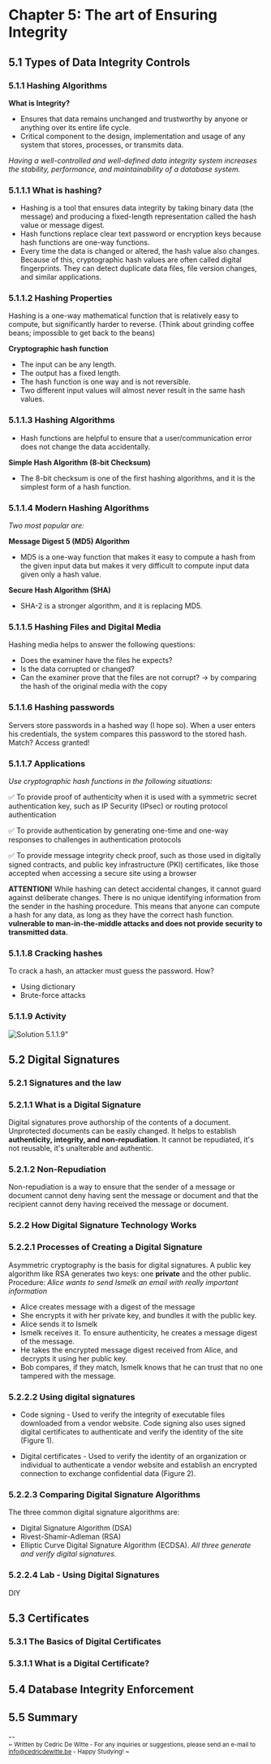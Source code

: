 # Chapter 5: The art of Ensuring Integrity
## 5.1 Types of Data Integrity Controls
### 5.1.1 Hashing Algorithms

**What is Integrity?**
- Ensures that data remains unchanged and trustworthy by anyone or anything over its entire life cycle.
- Critical component to the design, implementation and usage of any system that stores, processes, or transmits data.

_Having a well-controlled and well-defined data integrity system increases the stability, performance, and maintainability of a database system._

### 5.1.1.1 What is hashing?

- Hashing is a tool that ensures data integrity by taking binary data (the message) and producing a fixed-length representation called the hash value or message digest.
- Hash functions replace clear text password or encryption keys because hash functions are one-way functions.
- Every time the data is changed or altered, the hash value also changes. Because of this, cryptographic hash values are often called digital fingerprints. They can detect duplicate data files, file version changes, and similar applications.

### 5.1.1.2 Hashing Properties

Hashing is a one-way mathematical function that is relatively easy to compute, but significantly harder to reverse. (Think about grinding coffee beans; impossible to get back to the beans)

**Cryptographic hash function**

- The input can be any length.
- The output has a fixed length.
- The hash function is one way and is not reversible.
- Two different input values will almost never result in the same hash values.

### 5.1.1.3 Hashing Algorithms

- Hash functions are helpful to ensure that a user/communication error does not change the data accidentally.

**Simple Hash Algorithm (8-bit Checksum)**

- The 8-bit checksum is one of the first hashing algorithms, and it is the simplest form of a hash function.

### 5.1.1.4 Modern Hashing Algorithms

_Two most popular are:_

**Message Digest 5 (MD5) Algorithm**

- MD5 is a one-way function that makes it easy to compute a hash from the given input data but makes it very difficult to compute input data given only a hash value.

**Secure Hash Algorithm (SHA)**

- SHA-2 is a stronger algorithm, and it is replacing MD5.

### 5.1.1.5 Hashing Files and Digital Media

Hashing media helps to answer the following questions:
- Does the examiner have the files he expects?
- Is the data corrupted or changed?
- Can the examiner prove that the files are not corrupt?
-> by comparing the hash of the original media with the copy

### 5.1.1.6 Hashing passwords

Servers store passwords in a hashed way (I hope so). When a user enters his credentials, the system compares this password to the stored hash. Match? Access granted!

### 5.1.1.7 Applications

_Use cryptographic hash functions in the following situations:_

:white_check_mark:	To provide proof of authenticity when it is used with a symmetric secret authentication key, such as IP Security (IPsec) or routing protocol authentication

:white_check_mark:	To provide authentication by generating one-time and one-way responses to challenges in authentication protocols

:white_check_mark:	To provide message integrity check proof, such as those used in digitally signed contracts, and public key infrastructure (PKI) certificates, like those accepted when accessing a secure site using a browser

**ATTENTION!** While hashing can detect accidental changes, it cannot guard against deliberate changes. There is no unique identifying information from the sender in the hashing procedure. This means that anyone can compute a hash for any data, as long as they have the correct hash function. 
**vulnerable to man-in-the-middle attacks and does not provide security to transmitted data.**

### 5.1.1.8 Cracking hashes

To crack a hash, an attacker must guess the password.
How?
- Using dictionary
- Brute-force attacks

### 5.1.1.9 Activity
![Solution 5.1.1.9"](https://github.com/LennertMertens/cisco-cybersecurity/blob/master/img/C5-001.png "Solution 5.1.1.9")


## 5.2 Digital Signatures
### 5.2.1 Signatures and the law
### 5.2.1.1 What is a Digital Signature

Digital signatures prove authorship of the contents of a document. Unprotected documents can be easily changed.
It helps to establish **authenticity, integrity, and non-repudiation**. It cannot be repudiated, it's not reusable, it's unalterable and authentic.

### 5.2.1.2 Non-Repudiation

Non-repudiation is a way to ensure that the sender of a message or document cannot deny having sent the message or document and that the recipient cannot deny having received the message or document.

### 5.2.2 How Digital Signature Technology Works
### 5.2.2.1 Processes of Creating a Digital Signature

Asymmetric cryptography is the basis for digital signatures. A public key algorithm like RSA generates two keys: one **private** and the other public.
Procedure:
_Alice wants to send Ismelk an email with really important information_
- Alice creates message with a digest of the message
- She encrypts it with her private key, and bundles it with the public key.
- Alice sends it to Ismelk
- Ismelk receives it. To ensure authenticity, he creates a message digest of the message.
- He takes the encrypted message digest received from Alice, and decrypts it using her public key.
- Bob compares, if they match, Ismelk  knows that he can trust that no one tampered with the message.

### 5.2.2.2 Using digital signatures

- Code signing - Used to verify the integrity of executable files downloaded from a vendor website. Code signing also uses signed digital certificates to authenticate and verify the identity of the site (Figure 1).

- Digital certificates - Used to verify the identity of an organization or individual to authenticate a vendor website and establish an encrypted connection to exchange confidential data (Figure 2).

### 5.2.2.3 Comparing Digital Signature Algorithms

The three common digital signature algorithms are:
- Digital Signature Algorithm (DSA)
- Rivest-Shamir-Adleman (RSA)
- Elliptic Curve Digital Signature Algorithm (ECDSA). 
_All three generate and verify digital signatures._

### 5.2.2.4 Lab - Using Digital Signatures
DIY

## 5.3 Certificates
### 5.3.1 The Basics of Digital Certificates
### 5.3.1.1 What is a Digital Certificate?


## 5.4 Database Integrity Enforcement

## 5.5 Summary





-- <br/>
<sup>~ Written by Cedric De Witte - For any inquiries or suggestions, please send an e-mail to info@cedricdewitte.be - Happy Studying! ~</sup>
